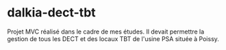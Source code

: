 # dalkia-dect-tbt
Projet MVC réalisé dans le cadre de mes études. Il devait permettre la gestion de tous les DECT et des locaux TBT de l'usine PSA située à Poissy.

